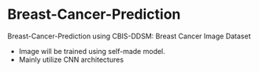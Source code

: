 # Breast-Cancer-Prediction
Breast-Cancer-Prediction using CBIS-DDSM: Breast Cancer Image Dataset
- Image will be trained using self-made model.
- Mainly utilize CNN architectures
